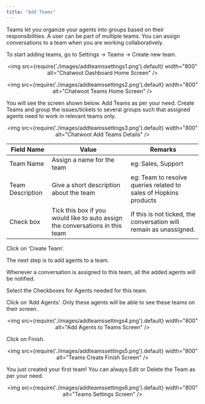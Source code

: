 ```yaml
---
title: "Add Teams"
---
```

Teams let you organize your agents into groups based on their responsibilities. A user can be part of multiple teams. You can assign conversations to a team when you are working collaboratively.

To start adding teams, go to Settings → Teams → Create new team.

<div align="center">

<img src={require('./images/addteamssettings1.png').default} width="800" alt="Chatwoot Dashboard Home Screen" />

</div>


<div align="center">

<img src={require('./images/addteamssettings2.png').default} width="800" alt="Chatwoot Teams Home Screen" />

</div>

You will see the screen shown below. Add Teams as per your need. Create Teams and group the issues/tickets to several groups such that assigned agents need to work in relevant teams only.

<div align="center">

<img src={require('./images/addteamssettings3.png').default} width="800" alt="Chatwoot Add Teams Details" />

</div>

| Field Name       | Value                                                                         | Remarks                                                          |
|------------------|-------------------------------------------------------------------------------|------------------------------------------------------------------|
| Team Name        | Assign a name for the team                                                    | eg: Sales, Support                                               |
| Team Description | Give a short description about the team                                       | eg: Team to resolve queries related to sales of Hopkins products |
| Check box        | Tick this box if you would like to auto assign the conversations in this team |  If this is not ticked, the conversation will remain as unassigned.                                                                |

Click on ‘Create Team’. 

The next step is to add agents to a team. 

Whenever a conversation is assigned to this team, all the added agents will be notified.

Select the Checkboxes for Agents needed for this team. 

Click on ‘Add Agents’. Only these agents will be able to see these teams on their screen.

<div align="center">

<img src={require('./images/addteamssettings4.png').default} width="800" alt="Add Agents to Teams Screen" />

</div>
Click on Finish.

<div align="center">

<img src={require('./images/addteamssettings5.png').default} width="800" alt="Teams Create Finish Screen" />

</div>
You just created your first team! You can always Edit or Delete the Team as per your need.


<div align="center">

<img src={require('./images/addteamssettings6.png').default} width="800" alt="Teams Settings Screen" />

</div>
